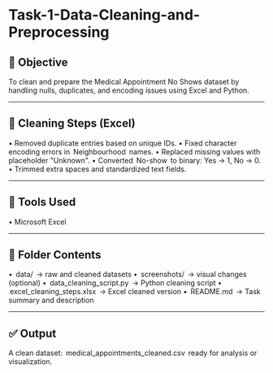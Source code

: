 # Task-1-Data-Cleaning-and-Preprocessing


## 📌 Objective
To clean and prepare the Medical Appointment No Shows dataset by handling nulls, duplicates, and encoding issues using Excel and Python.

---

## 🧹 Cleaning Steps (Excel)
•⁠  ⁠Removed duplicate entries based on unique IDs.
•⁠  ⁠Fixed character encoding errors in ⁠ Neighbourhood ⁠ names.
•⁠  ⁠Replaced missing values with placeholder "Unknown".
•⁠  ⁠Converted ⁠ No-show ⁠ to binary: Yes → 1, No → 0.
•⁠  ⁠Trimmed extra spaces and standardized text fields.

---

## 🧰 Tools Used
•⁠  ⁠Microsoft Excel

---

## 📂 Folder Contents
•⁠  ⁠⁠ data/ ⁠ → raw and cleaned datasets
•⁠  ⁠⁠ screenshots/ ⁠ → visual changes (optional)
•⁠  ⁠⁠ data_cleaning_script.py ⁠ → Python cleaning script
•⁠  ⁠⁠ excel_cleaning_steps.xlsx ⁠ → Excel cleaned version
•⁠  ⁠⁠ README.md ⁠ → Task summary and description

---

## ✅ Output
A clean dataset: ⁠ medical_appointments_cleaned.csv ⁠ ready for analysis or visualization.
